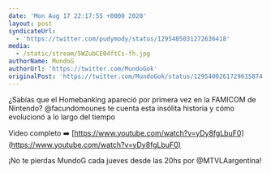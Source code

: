 ```yaml
---
date: 'Mon Aug 17 22:17:55 +0000 2020'
layout: post
syndicateUrl:
  - 'https://twitter.com/pudymody/status/1295485031272636418'
media:
  - /static/stream/5WZubCE04ftCs-fh.jpg
authorName: MundoG
authorUrl: 'https://twitter.com/MundoGok'
originalPost: 'https://twitter.com/MundoGok/status/1295400261729615874'
---
```

¿Sabías que el Homebanking apareció por primera vez en la FAMICOM de Nintendo? @facundomounes te cuenta esta insólita historia y cómo evolucionó a lo largo del tiempo

Video completo ➡️ [https://www.youtube.com/watch?v=yDy8fgLbuF0](https://www.youtube.com/watch?v=yDy8fgLbuF0)

¡No te pierdas MundoG cada jueves desde las 20hs por @MTVLAargentina! 